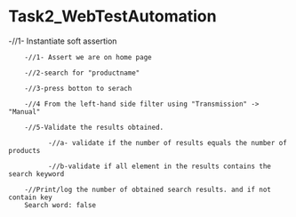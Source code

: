 # Task2_WebTestAutomation

-//1- Instantiate soft assertion

        -//1- Assert we are on home page
        
        -//2-search for "productname"
        
        -//3-press botton to serach
        
        -//4 From the left-hand side filter using "Transmission" -> "Manual"
        
        -//5-Validate the results obtained.
        
              -//a- validate if the number of results equals the number of products
              
              -//b-validate if all element in the results contains the search keyword
              
        -//Print/log the number of obtained search results. and if not contain key 
        Search word: false
